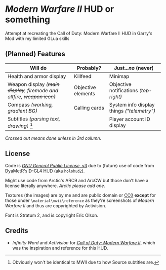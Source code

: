 # *Modern Warfare II* HUD or something
Attempt at recreating the Call of Duty: Modern Warfare II HUD in Garry's Mod with my limited GLua skills

## (Planned) Features

|Will do|Probably?|Just...*no* (never)|
|---|---|---|
|Health and armor display|Killfeed|Minimap|
|Weapon display *(~~main display~~, firemode and altfire, ~~weapon icon~~)*|Objective elements|Objective notifications *(top-right)*|
|Compass *(working, gradient BG)*|Calling cards|System info display things *("telemetry")*|
|Subtitles *(parsing text, drawing)* [^1]| |Player account ID display|

*Crossed out means done unless in 3rd column.*

## License
Code is [*GNU General Public License*, v3](https://github.com/UnderSet/re-gm-mw2022hud/blob/main/LICENSE) due to (future) use of code from DyaMetR's [D-GL4 HUD (aka `holohud2`)](https://github.com/DyaMetR/holohud2).

Might use code from Arctic's ARC9 and ArcCW but those don't have a license literally anywhere. *Arctic please add one.*

Textures (the images) are by me and are public domain or [CC0](https://creativecommons.org/publicdomain/zero/1.0/) **except** for those under `\material\mwii\reference` as they're screenshots of *Modern Warfare II* and thus are copyrighted by Activision.

Font is Stratum 2, and is copyright Eric Olson.

## Credits
- *Infinity Ward* and *Activision* for [*Call of Duty: Modern Warfare II*](https://www.callofduty.com/store/games/modernwarfare2), which was the inspiration and reference for this HUD.

[^1]: Obviously won't be identical to MWII due to how Source subtitles are.